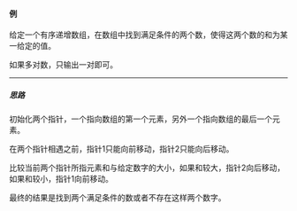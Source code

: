 #### 例

给定一个有序递增数组，在数组中找到满足条件的两个数，使得这两个数的和为某一给定的值。

如果多对数，只输出一对即可。

---

##### 思路

初始化两个指针，一个指向数组的第一个元素，另外一个指向数组的最后一个元素。

在两个指针相遇之前，指针1只能向前移动，指针2只能向后移动。

比较当前两个指针所指元素和与给定数字的大小，如果和较大，指针2向后移动，如果和较小，指针1向前移动。

最终的结果是找到两个满足条件的数或者不存在这样两个数字。